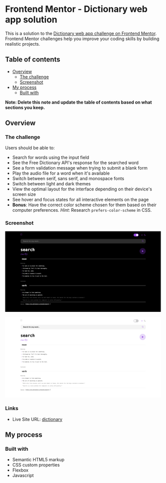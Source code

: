 # Frontend Mentor - Dictionary web app solution

This is a solution to the [Dictionary web app challenge on Frontend Mentor](https://www.frontendmentor.io/challenges/dictionary-web-app-h5wwnyuKFL). Frontend Mentor challenges help you improve your coding skills by building realistic projects.

## Table of contents

- [Overview](#overview)
    - [The challenge](#the-challenge)
    - [Screenshot](#screenshot)
- [My process](#my-process)
    - [Built with](#built-with)


**Note: Delete this note and update the table of contents based on what sections you keep.**

## Overview

### The challenge

Users should be able to:

- Search for words using the input field
- See the Free Dictionary API's response for the searched word
- See a form validation message when trying to submit a blank form
- Play the audio file for a word when it's available
- Switch between serif, sans serif, and monospace fonts
- Switch between light and dark themes
- View the optimal layout for the interface depending on their device's screen size
- See hover and focus states for all interactive elements on the page
- **Bonus**: Have the correct color scheme chosen for them based on their computer preferences. _Hint_: Research `prefers-color-scheme` in CSS.

### Screenshot

![dictionary](../dictionary-web-app/images/solution/search-dark.png)

![dictionary](../dictionary-web-app/images/solution/search-light.png)


### Links

- Live Site URL: [dictionary](https://andrejm97.github.io/Projects/dictionary-web-app/)

## My process

### Built with

- Semantic HTML5 markup
- CSS custom properties
- Flexbox
- Javascript




